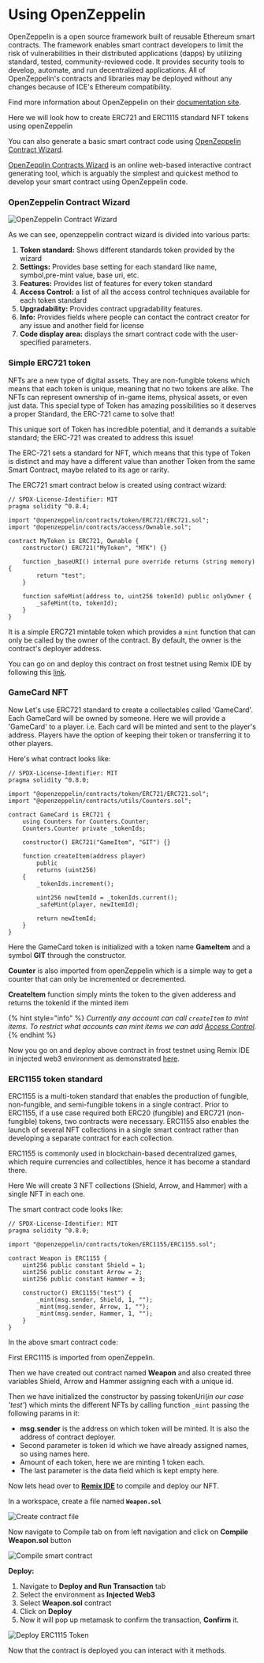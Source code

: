 # Using OpenZeppelin

OpenZeppelin is a open source framework built of reusable Ethereum smart contracts. The framework enables smart contract developers to limit the risk of vulnerabilities in their distributed applications (dapps) by utilizing standard, tested, community-reviewed code. It provides security tools to develop, automate, and run decentralized applications. All of OpenZeppelin's contracts and libraries may be deployed without any changes because of ICE's Ethereum compatibility.

Find more information about OpenZeppelin on their [documentation site](https://docs.openzeppelin.com/openzeppelin/).

Here we will look how to create ERC721 and ERC1115 standard NFT tokens using openZeppelin

You can also generate a basic smart contract code using [OpenZeppelin Contract Wizard](https://wizard.openzeppelin.com).

&#x20;[OpenZepplin Contracts Wizard](https://wizard.openzeppelin.com) is an online web-based interactive contract generating tool, which is arguably the simplest and quickest method to develop your smart contract using OpenZeppelin code.

### OpenZeppelin Contract Wizard

![OpenZeppelin Contract Wizard](https://lh4.googleusercontent.com/8rxyWY9FlwSU-b5AIoiuBGraGJRB-VgMhLa3i4dWlAS3ZRS-gN6O-dUBxfAJ\_BapAXXHCBoBBBTjs19xt6WkqqKsBiNxiz2gSQNQ3wubxezZeu5\_zsEk9nRHD6Cd7zfqS8QBJ9g2)

As we can see, openzeppelin contract wizard is divided into various parts:

1. **Token standard:** Shows different standards token provided by the wizard
2. **Settings:** Provides base setting for each standard like name, symbol,pre-mint value, base uri, etc.
3. **Features:** Provides list of features for every token standard
4. **Access Control:** a list of all the access control techniques available for each token standard
5. **Upgradability:** Provides contract upgradability features.
6. **Info:** Provides fields where people can contact the contract creator for any issue and another field for license
7. **Code display area:** displays the smart contract code with the user-specified parameters.

### Simple ERC721 token

NFTs are a new type of digital assets. They are non-fungible tokens which means that each token is unique, meaning that no two tokens are alike. The NFTs can represent ownership of in-game items, physical assets, or even just data. This special type of Token has amazing possibilities so it deserves a proper Standard, the ERC-721 came to solve that!

This unique sort of Token has incredible potential, and it demands a suitable standard; the ERC-721 was created to address this issue!

The ERC-721 sets a standard for NFT, which means that this type of Token is distinct and may have a different value than another Token from the same Smart Contract, maybe related to its age or rarity.



The ERC721 smart contract below is created using contract wizard:

```
// SPDX-License-Identifier: MIT
pragma solidity ^0.8.4;

import "@openzeppelin/contracts/token/ERC721/ERC721.sol";
import "@openzeppelin/contracts/access/Ownable.sol";

contract MyToken is ERC721, Ownable {
    constructor() ERC721("MyToken", "MTK") {}

    function _baseURI() internal pure override returns (string memory) {
        return "test";
    }

    function safeMint(address to, uint256 tokenId) public onlyOwner {
        _safeMint(to, tokenId);
    }
}
```

It is a simple ERC721 mintable token which provides a `mint` function that can only be called by the owner of the contract. By default, the owner is the contract's deployer address.

You can go on and deploy this contract on frost testnet using Remix IDE by following this [link](using-remix/).

### GameCard NFT

Now Let's use ERC721 standard to create a collectables called 'GameCard'. Each GameCard will be owned by someone. Here we will provide a 'GameCard' to a player. i.e. Each card will be minted and sent to the player's address. Players have the option of keeping their token or transferring it to other players.

Here's what contract looks like:

```
// SPDX-License-Identifier: MIT
pragma solidity ^0.8.0;

import "@openzeppelin/contracts/token/ERC721/ERC721.sol";
import "@openzeppelin/contracts/utils/Counters.sol";

contract GameCard is ERC721 {
    using Counters for Counters.Counter;
    Counters.Counter private _tokenIds;

    constructor() ERC721("GameItem", "GIT") {}

    function createItem(address player)
        public
        returns (uint256)
    {
        _tokenIds.increment();

        uint256 newItemId = _tokenIds.current();
        _safeMint(player, newItemId);

        return newItemId;
    }
}
```

Here the GameCard token is initialized with a token name **GameItem** and a symbol **GIT** through the constructor.

**Counter** is also imported from openZeppelin which is a simple way to get a counter that can only be incremented or decremented.

**CreateItem** function simply mints the token to the given adderess and returns the tokenId if the minted item



{% hint style="info" %}
&#x20;_Currently any account can call `createItem` to mint items. To restrict what accounts can mint items we can add_ [_Access Control_](https://docs.openzeppelin.com/contracts/4.x/access-control)_._
{% endhint %}

Now you go on and deploy above contract in frost testnet using Remix IDE in injected web3 environment as demonstrated [here](using-remix/).

### ERC1155 token standard

ERC1155 is a multi-token standard that enables the production of fungible, non-fungible, and semi-fungible tokens in a single contract. Prior to ERC1155, if a use case required both ERC20 (fungible) and ERC721 (non-fungible) tokens, two contracts were necessary. ERC1155 also enables the launch of several NFT collections in a single smart contract rather than developing a separate contract for each collection.

ERC1155 is commonly used in blockchain-based decentralized games, which require currencies and collectibles, hence it has become a standard there.

Here We will create 3 NFT collections (Shield, Arrow, and Hammer) with a single NFT in each one.

The smart contract code looks like:

```
// SPDX-License-Identifier: MIT
pragma solidity ^0.8.0;

import "@openzeppelin/contracts/token/ERC1155/ERC1155.sol";

contract Weapon is ERC1155 {
    uint256 public constant Shield = 1;
    uint256 public constant Arrow = 2;
    uint256 public constant Hammer = 3;

    constructor() ERC1155("test") {
        _mint(msg.sender, Shield, 1, "");
        _mint(msg.sender, Arrow, 1, "");
        _mint(msg.sender, Hammer, 1, "");
    }
}
```

In the above smart contract code:&#x20;

First ERC1115 is imported from openZeppelin.

Then we have created out contract named **Weapon** and also created three variables Shield, Arrow and Hammer assigning each with a unique id.

Then we have initialized the constructor by passing tokenUri(_in our case 'test'_) which mints the different NFTs by calling function `_mint` passing the following params in it:

* **msg.sender** is the address on which token will be minted. It is also the address of contract deployer.
* Second parameter is token id  which we have already assigned names, so using names here.
* Amount of each token, here we are minting 1 token each.
* The last parameter is the data field which is kept empty here.

Now lets head over to [**Remix IDE**](https://remix.ethereum.org) to compile and deploy our NFT.

In a workspace, create a file named **`Weapon.sol`**

![Create contract file](../../.gitbook/assets/weapon1.png)

Now navigate to Compile tab on from left navigation and click on **Compile Weapon.sol** button

![Compile smart contract](../../.gitbook/assets/weapon2.png)

**Deploy:**

1. Navigate to **Deploy and Run Transaction** tab
2. Select the environment as **Injected Web3**
3. Select **Weapon.sol** contract
4. Click on **Deploy**
5. Now it will pop up metamask to confirm the transaction, **Confirm** it.

![Deploy ERC1115 Token](../../.gitbook/assets/weapon3.png)

Now that the contract is deployed you can interact with it methods.
